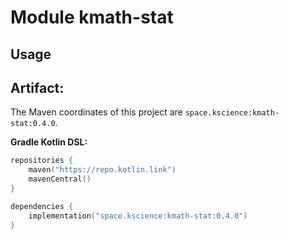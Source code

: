 # Module kmath-stat



## Usage

## Artifact:

The Maven coordinates of this project are `space.kscience:kmath-stat:0.4.0`.

**Gradle Kotlin DSL:**
```kotlin
repositories {
    maven("https://repo.kotlin.link")
    mavenCentral()
}

dependencies {
    implementation("space.kscience:kmath-stat:0.4.0")
}
```
